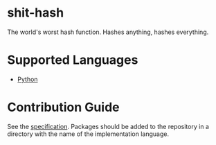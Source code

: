 # shit-hash
The world's worst hash function. Hashes anything, hashes everything.

# Supported Languages
- [Python](./python/README.md)

# Contribution Guide
See the [specification](./specification.md). Packages should be added to the
repository in a directory with the name of the implementation language.
